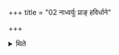 +++
title = "02 नाध्वर्युः प्राङ् हविर्धाने"

+++

<details><summary>थिते</summary>

नाध्वर्युः प्राङ् हविर्धाने अतीयात् २
</details>
